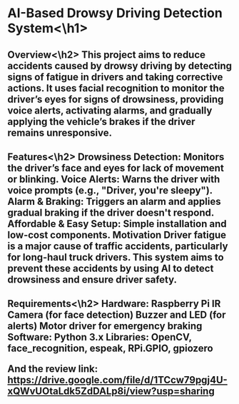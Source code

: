 <h1>AI-Based Drowsy Driving Detection System<\h1>
  
<h2>Overview<\h2>
This project aims to reduce accidents caused by drowsy driving by detecting signs of fatigue in drivers and taking corrective actions. It uses facial recognition to monitor the driver’s eyes for signs of drowsiness, providing voice alerts, activating alarms, and gradually applying the vehicle’s brakes if the driver remains unresponsive.

<h2>Features<\h2>
Drowsiness Detection: Monitors the driver’s face and eyes for lack of movement or blinking.
Voice Alerts: Warns the driver with voice prompts (e.g., "Driver, you're sleepy").
Alarm & Braking: Triggers an alarm and applies gradual braking if the driver doesn't respond.
Affordable & Easy Setup: Simple installation and low-cost components.
Motivation
Driver fatigue is a major cause of traffic accidents, particularly for long-haul truck drivers. This system aims to prevent these accidents by using AI to detect drowsiness and ensure driver safety.

<h2>Requirements<\h2>
Hardware:
Raspberry Pi
IR Camera (for face detection)
Buzzer and LED (for alerts)
Motor driver for emergency braking
Software:
Python 3.x
Libraries: OpenCV, face_recognition, espeak, RPi.GPIO, gpiozero

And the review link: https://drive.google.com/file/d/1TCcw79pgj4U-xQWvUOtaLdk5ZdDALp8i/view?usp=sharing
